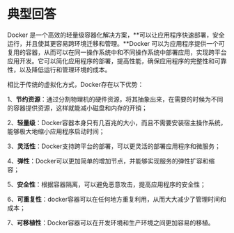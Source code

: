 # 典型回答


Docker 是一个高效的轻量级容器化解决方案，**可以让应用程序快速部署，安全运行，并且使其更容易跨环境迁移和管理。**Docker 可以为应用程序提供一个可复用的容器，从而可以在同一操作系统中和不同操作系统中部署应用，实现跨平台应用开发。它可以简化应用程序的部署，提高性能，确保应用程序的完整性和可靠性，以及降低运行和管理环境的成本。



相比于传统的虚拟化方式，Docker存在以下优势：



1、**节约资源**：通过分割物理机的硬件资源，将其抽象出来，在需要的时候为不同的容器提供资源，这样就能减小磁盘和内存的开销； 

2、**轻量级**：Docker容器本身只有几百兆的大小，而且不需要安装宿主操作系统，能够极大地缩小应用程序启动时间； 

3、**灵活性**：Docker支持跨平台的部署，可以更灵活的部署应用程序和微服务； 

4、**弹性**：Docker可以更加简单的增加节点，并能够实现服务的弹性扩容和缩容； 

5、**安全性**：根据容器隔离，可以避免恶意攻击，提高应用程序的安全性； 

6、**可重复性**：docker容器可以在任何地方重复利用，从而大大减少了管理时间和成本； 

7、**可移植性**：Docker容器可以在开发环境和生产环境之间更加容易的移植。

